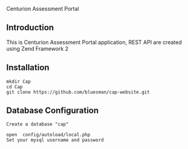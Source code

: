 Centurion Assessment Portal

Introduction
------------
This is Centurion Assessment Portal application,  REST API are created using Zend Framework 2

Installation
------------

    mkdir Cap
    cd Cap
    git clone https://github.com/bluesman/cap-website.git
    

Database Configuration
------------
    Create a database "cap"
    
    open  config/autoload/local.php
    Set your mysql username and password
     
